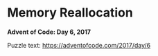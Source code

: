 # Memory Reallocation

**Advent of Code: Day 6, 2017**

Puzzle text: <https://adventofcode.com/2017/day/6>
